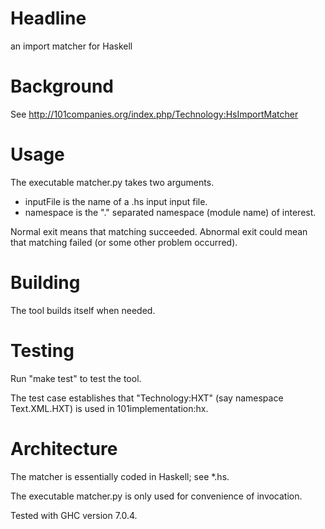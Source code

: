# Headline

an import matcher for Haskell

# Background

See http://101companies.org/index.php/Technology:HsImportMatcher

# Usage

The executable matcher.py takes two arguments.

* inputFile is the name of a .hs input input file.
* namespace is the "." separated namespace (module name) of interest.

Normal exit means that matching succeeded.
Abnormal exit could mean that matching failed (or some other problem occurred).

# Building

The tool builds itself when needed.

# Testing

Run "make test" to test the tool.

The test case establishes that "Technology:HXT" (say namespace Text.XML.HXT) is used in 101implementation:hx.

# Architecture

The matcher is essentially coded in Haskell; see *.hs.

The executable matcher.py is only used for convenience of invocation.

Tested with GHC version 7.0.4.
